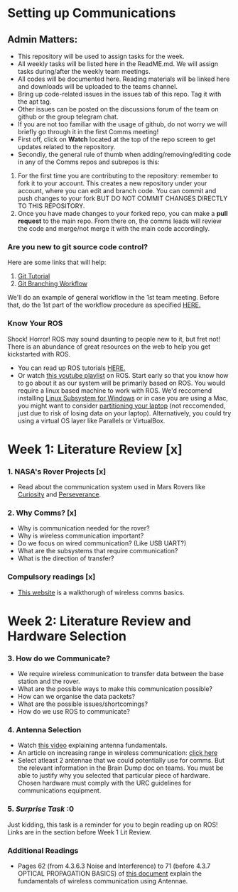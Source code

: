 # Setting up Communications
## Admin Matters:
- This repository will be used to assign tasks for the week.
- All weekly tasks will be listed here in the ReadME.md. We will assign tasks during/after the weekly team meetings.
- All codes will be documented here. Reading materials will be linked here and downloads will be uploaded to the teams channel.
- Bring up code-related issues in the issues tab of this repo. Tag it with the apt tag.
- Other issues can be posted on the discussions forum of the team on github or the group telegram chat.
- If you are not too familiar with the usage of github, do not worry we will briefly go through it in the first Comms meeting!
- First off, click on **Watch** located at the top of the repo screen to get updates related to the repository.
- Secondly, the general rule of thumb when adding/removing/editing code in any of the Comms repos and subrepos is this:
1. For the first time you are contributing to the repository: remember to fork it to your account. This creates a new repository under your account, where you can edit and branch code. You can commit and push changes to your fork BUT DO NOT COMMIT CHANGES DIRECTLY TO THIS REPOSITORY.
2. Once you have made changes to your forked repo, you can make a **pull request** to the main repo. From there on, the comms leads will review the code and merge/not merge it with the main code accordingly.

### **Are you new to git source code control?**
Here are some links that will help:
1. [Git Tutorial](https://git-scm.com/docs/gittutorial)
2. [Git Branching Workflow](https://www.atlassian.com/git/tutorials/comparing-workflows/feature-branch-workflow)

We'll do an example of general workflow in the 1st team meeting. Before that, do the 1st part of the workflow procedure as specified [HERE.](https://github.com/NUS-Rover-Team/wirelesscommunications/blob/master/docs/workflowpractice.md)

### **Know Your ROS**
Shock! Horror! ROS may sound daunting to people new to it, but fret not! There is an abundance of great resources on the web to help you get kickstarted with ROS.
- You can read up ROS tutorials [HERE.](http://wiki.ros.org/ROS/Tutorials)
- Or watch [this youtube playlist](https://www.youtube.com/playlist?list=PLJNGprAk4DF5PY0kB866fEZfz6zMLJTF8) on ROS.
Start early so that you know how to go about it as our system will be primarily based on ROS. You would require a linux based machine to work with ROS. We'd reccomend installing [Linux Subsystem for Windows](https://docs.microsoft.com/en-us/windows/wsl/install-win10) or in case you are using a Mac, you might want to consider [partitioning your laptop](https://www.lifewire.com/dual-boot-linux-and-mac-os-4125733) (not reccomended, just due to risk of losing data on your laptop). Alternatively, you could try using a virtual OS layer like Parallels or VirtualBox.

# Week 1: Literature Review [x]

### 1. NASA's Rover Projects [x]

- Read about the communication system used in Mars Rovers like [Curiosity](https://mars.nasa.gov/msl/mission/communications/) and [Perseverance](https://mars.nasa.gov/mars2020/spacecraft/rover/communications/).

### 2. Why Comms? [x]

- Why is communication needed for the rover?
- Why is wireless communication important?
- Do we focus on wired communication? (Like USB UART?)
- What are the subsystems that require communication?
- What is the direction of transfer?

### Compulsory readings [x]

- [This website](https://commotionwireless.net/docs/cck/networking/learn-wireless-basics/) is a walkthorugh of wireless comms basics.

# Week 2: Literature Review and Hardware Selection

### 3. How do we Communicate?

- We require wireless communication to transfer data between the base station and the rover.
- What are the possible ways to make this communication possible?
- How can we organise the data packets?
- What are the possible issues/shortcomings?
- How do we use ROS to communicate?

### 4. Antenna Selection

- Watch [this video](https://www.youtube.com/watch?v=46SbGxS73dY) explaining antenna fundamentals.
- An article on increasing range in wireless communication: [click here](http://robotsforroboticists.com/long-distance-wireless-communications-antennas/)
- Select atleast 2 antennae that we could potentially use for comms. But the relevant information in the Brain Dump doc on teams. You must be able to justify why you selected that particular piece of hardware. Chosen hardware must comply with the URC guidelines for communications equipment.

### 5. _Surprise Task_ :0
Just kidding, this task is a reminder for you to begin reading up on ROS! Links are in the section before Week 1 Lit Review. 

### Additional Readings

- Pages 62 (from 4.3.6.3 Noise and Interference) to 71 (before 4.3.7 OPTICAL PROPAGATION BASICS) of [this document](https://public.ccsds.org/Pubs/880x0g3.pdf) explain the fundamentals of wireless communication using Antennae.
